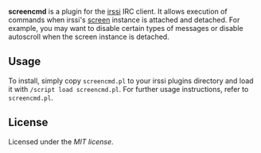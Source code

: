 **screencmd** is a plugin for the [irssi](http://www.irssi.org/) IRC client. It allows execution of commands when irssi's [screen](http://www.gnu.org/software/screen/) instance is attached and detached. For example, you may want to disable certain types of messages or disable autoscroll when the screen instance is detached.

Usage
-------
To install, simply copy `screencmd.pl` to your irssi plugins directory and load it with `/script load screencmd.pl`. For further usage instructions, refer to `screencmd.pl`.

License
-------
Licensed under the *MIT license*.